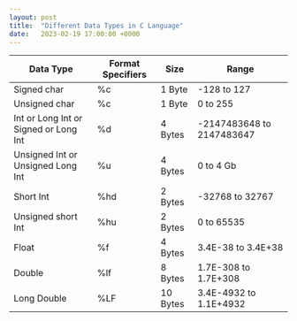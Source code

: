 ```yaml
---
layout: post
title:  "Different Data Types in C Language"
date:   2023-02-19 17:00:00 +0000
---
```


|Data Type|Format Specifiers|Size|Range|
|---------|-----------------|-----|-----|  
|Signed char|%c|1 Byte|-128 to 127|
|Unsigned char|%c|1 Byte|0 to 255|
|Int or Long Int or Signed or Long Int|%d|4 Bytes| -2147483648 to 2147483647|
|Unsigned Int or Unsigned Long Int|%u|4 Bytes| 0 to 4 Gb|
|Short Int|%hd|2 Bytes| -32768 to 32767|
|Unsigned short Int|%hu|2 Bytes|0 to 65535|
|Float|%f|4 Bytes|3.4E-38 to 3.4E+38|
|Double|%lf|8 Bytes|1.7E-308 to 1.7E+308|
|Long Double|%LF|10 Bytes|3.4E-4932 to 1.1E+4932|
